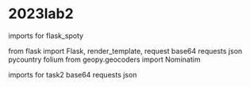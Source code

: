 # 2023lab2

imports for flask_spoty

from flask import Flask, render_template, request
base64
requests
json
pycountry
folium
from geopy.geocoders import Nominatim

imports for task2
base64
requests
json
